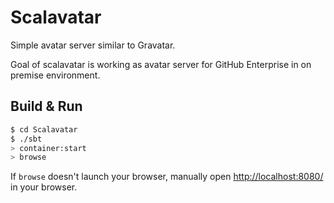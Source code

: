 # Scalavatar #

Simple avatar server similar to Gravatar. 

Goal of scalavatar is working as avatar server for GitHub Enterprise in on premise environment.

## Build & Run ##

```sh
$ cd Scalavatar
$ ./sbt
> container:start
> browse
```

If `browse` doesn't launch your browser, manually open [http://localhost:8080/](http://localhost:8080/) in your browser.
